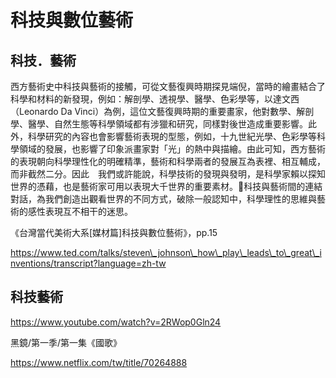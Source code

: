 # 科技與數位藝術

## 科技．藝術

西方藝術史中科技與藝術的接觸，可從文藝復興時期探見端倪，當時的繪畫結合了科學和材料的新發現，例如：解剖學、透視學、醫學、色彩學等，以達文西（Leonardo Da Vinci）為例，這位文藝復興時期的重要畫家，他對數學、解剖學、醫學、自然生態等科學領域都有涉獵和研究，同樣對後世造成重要影響。此外，科學研究的內容也會影響藝術表現的型態，例如，十九世紀光學、色彩學等科學領域的發展，也影響了印象派畫家對「光」的熱中與描繪。由此可知，西方藝術的表現朝向科學理性化的明確精準，藝術和科學兩者的發展互為表裡、相互輔成，而非截然二分。因此　我們或許能說，科學技術的發現與發明，是科學家賴以探知世界的憑藉，也是藝術家可用以表現大千世界的重要素材。科技與藝術間的連結對話，為我們創造出觀看世界的不同方式，破除一般認知中，科學理性的思維與藝術的感性表現互不相干的迷思。

《台灣當代美術大系\[媒材篇\]科技與數位藝術》，pp.15

https://www.ted.com/talks/steven\_johnson\_how\_play\_leads\_to\_great\_inventions/transcript?language=zh-tw

## 科技藝術



https://www.youtube.com/watch?v=2RWop0Gln24

黑鏡/第一季/第一集《國歌》

https://www.netflix.com/tw/title/70264888



